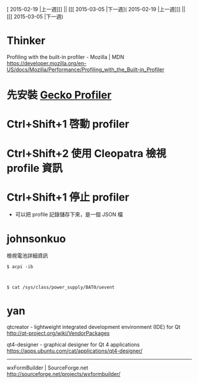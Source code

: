 [ 2015-02-19 |上一週]]] || [[[ 2015-03-05 |下一週]( 2015-02-19 |上一週]]] || [[[ 2015-03-05 |下一週)



# Thinker

Profiling with the built-in profiler - Mozilla | MDN
<https://developer.mozilla.org/en-US/docs/Mozilla/Performance/Profiling_with_the_Built-in_Profiler>  
# 先安裝 [Gecko Profiler](https://github.com/bgirard/Gecko-Profiler-Addon/blob/master/geckoprofiler.xpi?raw=true)
# Ctrl+Shift+1 啓動 profiler
# Ctrl+Shift+2 使用 Cleopatra 檢視 profile 資訊
# Ctrl+Shift+1 停止 profiler

* 可以把 profile 記錄儲存下來，是一個 JSON 檔

# johnsonkuo


檢視電池詳細資訊


    $ acpi -ib



    $ cat /sys/class/power_supply/BAT0/uevent


# yan

qtcreator - lightweight integrated development environment (IDE) for Qt
<http://qt-project.org/wiki/VendorPackages>  

qt4-designer - graphical designer for Qt 4 applications
<https://apps.ubuntu.com/cat/applications/qt4-designer/>  

--------

wxFormBuilder | SourceForge.net
<http://sourceforge.net/projects/wxformbuilder/>  